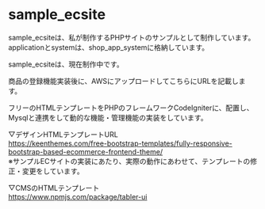 # sample_ecsite

sample_ecsiteは、私が制作するPHPサイトのサンプルとして制作しています。
applicationとsystemは、shop_app_systemに格納しています。

sample_ecsiteは、現在制作中です。

商品の登録機能実装後に、AWSにアップロードしてこちらにURLを記載します。

フリーのHTMLテンプレートをPHPのフレームワークCodeIgniterに、配置し、Mysqlと連携をして動的な機能・管理機能の実装をしています。

▽デザインHTMLテンプレートURL<br>
https://keenthemes.com/free-bootstrap-templates/fully-responsive-bootstrap-based-ecommerce-frontend-theme/<br>
※サンプルECサイトの実装にあたり、実際の動作にあわせて、テンプレートの修正・変更をしています。

▽CMSのHTMLテンプレート<br>
https://www.npmjs.com/package/tabler-ui

